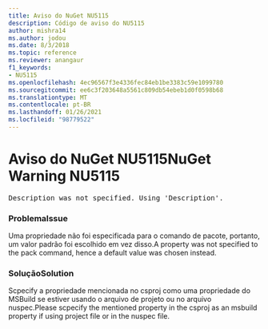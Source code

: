 ```yaml
---
title: Aviso do NuGet NU5115
description: Código de aviso do NU5115
author: mishra14
ms.author: jodou
ms.date: 8/3/2018
ms.topic: reference
ms.reviewer: anangaur
f1_keywords:
- NU5115
ms.openlocfilehash: 4ec96567f3e4336fec84eb1be3383c59e1099780
ms.sourcegitcommit: ee6c3f203648a5561c809db54ebeb1d0f0598b68
ms.translationtype: MT
ms.contentlocale: pt-BR
ms.lasthandoff: 01/26/2021
ms.locfileid: "98779522"
---
```

# <a name="nuget-warning-nu5115"></a><span data-ttu-id="ae850-103">Aviso do NuGet NU5115</span><span class="sxs-lookup"><span data-stu-id="ae850-103">NuGet Warning NU5115</span></span>
<pre>Description was not specified. Using 'Description'.</pre>

### <a name="issue"></a><span data-ttu-id="ae850-104">Problema</span><span class="sxs-lookup"><span data-stu-id="ae850-104">Issue</span></span>

<span data-ttu-id="ae850-105">Uma propriedade não foi especificada para o comando de pacote, portanto, um valor padrão foi escolhido em vez disso.</span><span class="sxs-lookup"><span data-stu-id="ae850-105">A property was not specified to the pack command, hence a default value was chosen instead.</span></span>


### <a name="solution"></a><span data-ttu-id="ae850-106">Solução</span><span class="sxs-lookup"><span data-stu-id="ae850-106">Solution</span></span>

<span data-ttu-id="ae850-107">Scpecify a propriedade mencionada no csproj como uma propriedade do MSBuild se estiver usando o arquivo de projeto ou no arquivo nuspec.</span><span class="sxs-lookup"><span data-stu-id="ae850-107">Please scpecify the mentioned property in the csproj as an msbuild property if using project file or in the nuspec file.</span></span>

